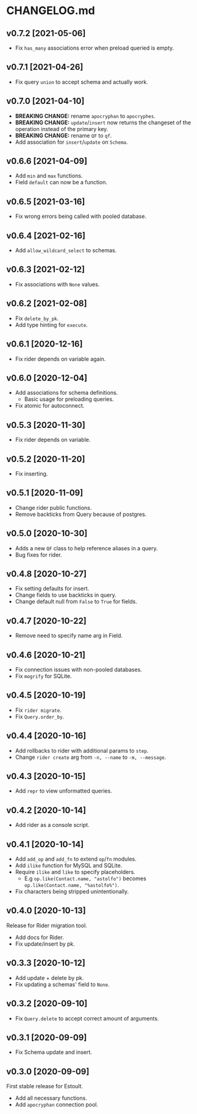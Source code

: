 # CHANGELOG.md

## v0.7.2 [2021-05-06]

* Fix `has_many` associations error when preload queried is empty.

## v0.7.1 [2021-04-26]

* Fix query `union` to accept schema and actually work.

## v0.7.0 [2021-04-10]

* **BREAKING CHANGE:** rename `apocryphan` to `apocryphes`.
* **BREAKING CHANGE:** `update`/`insert` now returns the changeset of the operation instead of the primary key.
* **BREAKING CHANGE:** rename `QF` to `qf`.
* Add association for `insert`/`update` on `Schema`.

## v0.6.6 [2021-04-09]

* Add `min` and `max` functions.
* Field `default` can now be a function.

## v0.6.5 [2021-03-16]

* Fix wrong errors being called with pooled database.

## v0.6.4 [2021-02-16]

* Add `allow_wildcard_select` to schemas.

## v0.6.3 [2021-02-12]

* Fix associations with `None` values.

## v0.6.2 [2021-02-08]

* Fix `delete_by_pk`.
* Add type hinting for `execute`.

## v0.6.1 [2020-12-16]

* Fix rider depends on variable again.

## v0.6.0 [2020-12-04]

* Add associations for schema definitions.
  * Basic usage for preloading queries.
* Fix atomic for autoconnect.

## v0.5.3 [2020-11-30]

* Fix rider depends on variable.

## v0.5.2 [2020-11-20]

* Fix inserting.

## v0.5.1 [2020-11-09]

* Change rider public functions.
* Remove backticks from Query because of postgres.

## v0.5.0 [2020-10-30]

* Adds a new `QF` class to help reference aliases in a query.
* Bug fixes for rider.

## v0.4.8 [2020-10-27]

* Fix setting defaults for insert.
* Change fields to use backticks in query.
* Change default null from `False` to `True` for fields.

## v0.4.7 [2020-10-22]

* Remove need to specify name arg in Field.

## v0.4.6 [2020-10-21]

* Fix connection issues with non-pooled databases.
* Fix `mogrify` for SQLite.

## v0.4.5 [2020-10-19]

* Fix `rider migrate`.
* Fix `Query.order_by`.

## v0.4.4 [2020-10-16]

* Add rollbacks to rider with additional params to `step`.
* Change `rider create` arg from `-n, --name` to `-m, --message`.

## v0.4.3 [2020-10-15]

* Add `repr` to view unformatted queries.

## v0.4.2 [2020-10-14]

* Add rider as a console script.

## v0.4.1 [2020-10-14]

* Add `add_op` and `add_fn` to extend `op`/`fn` modules.
* Add `ilike` function for MySQL and SQLite.
* Require `ilike` and `like` to specify placeholders.
  * E.g `op.like(Contact.name, "astolfo")` becomes `op.like(Contact.name, "%astolfo%")`.
* Fix characters being stripped unintentionally.

## v0.4.0 [2020-10-13]

Release for Rider migration tool.

* Add docs for Rider.
* Fix update/insert by pk.

## v0.3.3 [2020-10-12]

* Add update + delete by pk.
* Fix updating a schemas' field to `None`.

## v0.3.2 [2020-09-10]

* Fix `Query.delete` to accept correct amount of arguments.

## v0.3.1 [2020-09-09]

* Fix Schema update and insert.

## v0.3.0 [2020-09-09]

First stable release for Estoult.

* Add all necessary functions.
* Add `apocryphan` connection pool.
